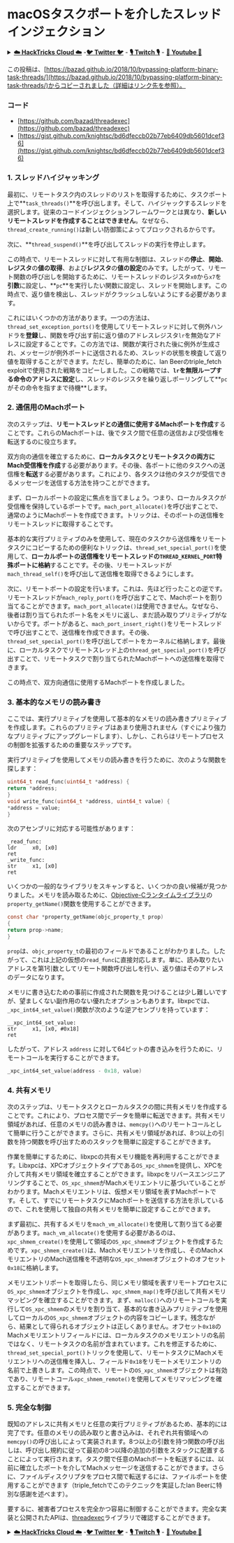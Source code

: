 # macOSタスクポートを介したスレッドインジェクション

<details>

<summary><a href="https://cloud.hacktricks.xyz/pentesting-cloud/pentesting-cloud-methodology"><strong>☁️ HackTricks Cloud ☁️</strong></a> -<a href="https://twitter.com/hacktricks_live"><strong>🐦 Twitter 🐦</strong></a> - <a href="https://www.twitch.tv/hacktricks_live/schedule"><strong>🎙️ Twitch 🎙️</strong></a> - <a href="https://www.youtube.com/@hacktricks_LIVE"><strong>🎥 Youtube 🎥</strong></a></summary>

* **サイバーセキュリティ企業**で働いていますか？ **HackTricksで会社を宣伝**したいですか？または、**PEASSの最新バージョンにアクセスしたり、HackTricksをPDFでダウンロード**したいですか？[**SUBSCRIPTION PLANS**](https://github.com/sponsors/carlospolop)をチェックしてください！
* [**The PEASS Family**](https://opensea.io/collection/the-peass-family)を発見しましょう。独占的な[**NFT**](https://opensea.io/collection/the-peass-family)のコレクションです。
* [**公式のPEASS＆HackTricksのグッズ**](https://peass.creator-spring.com)を手に入れましょう。
* [**💬**](https://emojipedia.org/speech-balloon/) [**Discordグループ**](https://discord.gg/hRep4RUj7f)または[**テレグラムグループ**](https://t.me/peass)に**参加**するか、**Twitter**で**フォロー**してください[**🐦**](https://github.com/carlospolop/hacktricks/tree/7af18b62b3bdc423e11444677a6a73d4043511e9/\[https:/emojipedia.org/bird/README.md)[**@carlospolopm**](https://twitter.com/hacktricks\_live)**。**
* **ハッキングのトリックを共有するには、PRを** [**hacktricks repo**](https://github.com/carlospolop/hacktricks) **と** [**hacktricks-cloud repo**](https://github.com/carlospolop/hacktricks-cloud) **に提出してください。**

</details>

この投稿は、[https://bazad.github.io/2018/10/bypassing-platform-binary-task-threads/](https://bazad.github.io/2018/10/bypassing-platform-binary-task-threads/)からコピーされました（詳細はリンク先を参照）。

### コード

* [https://github.com/bazad/threadexec](https://github.com/bazad/threadexec)
* [https://gist.github.com/knightsc/bd6dfeccb02b77eb6409db5601dcef36](https://gist.github.com/knightsc/bd6dfeccb02b77eb6409db5601dcef36)

### 1. スレッドハイジャッキング

最初に、リモートタスク内のスレッドのリストを取得するために、タスクポート上で**`task_threads()`**を呼び出します。そして、ハイジャックするスレッドを選択します。従来のコードインジェクションフレームワークとは異なり、**新しいリモートスレッドを作成することはできません**。なぜなら、`thread_create_running()`は新しい防御策によってブロックされるからです。

次に、**`thread_suspend()`**を呼び出してスレッドの実行を停止します。

この時点で、リモートスレッドに対して有用な制御は、スレッドの**停止**、**開始**、**レジスタ**の**値の取得**、および**レジスタ**の**値の設定**のみです。したがって、リモート関数の呼び出しを開始するために、リモートスレッドのレジスタ`x0`から`x7`を**引数**に設定し、**`pc`**を実行したい関数に設定し、スレッドを開始します。この時点で、返り値を検出し、スレッドがクラッシュしないようにする必要があります。

これにはいくつかの方法があります。一つの方法は、`thread_set_exception_ports()`を使用してリモートスレッドに対して例外ハンドラを**登録**し、関数を呼び出す前に返り値のアドレスレジスタ`lr`を無効なアドレスに設定することです。この方法では、関数が実行された後に例外が生成され、メッセージが例外ポートに送信されるため、スレッドの状態を検査して返り値を取得することができます。ただし、簡単のために、Ian Beerのtriple\_fetch exploitで使用された戦略をコピーしました。この戦略では、**`lr`を無限ループする命令のアドレスに設定**し、スレッドのレジスタを繰り返しポーリングして**`pc`がその命令を指すまで待機**します。

### 2. 通信用のMachポート

次のステップは、**リモートスレッドとの通信に使用するMachポートを作成**することです。これらのMachポートは、後でタスク間で任意の送信および受信権を転送するのに役立ちます。

双方向の通信を確立するために、**ローカルタスクとリモートタスクの両方にMach受信権を作成**する必要があります。その後、各ポートに他のタスクへの送信権を**転送**する必要があります。これにより、各タスクは他のタスクが受信できるメッセージを送信する方法を持つことができます。

まず、ローカルポートの設定に焦点を当てましょう。つまり、ローカルタスクが受信権を保持しているポートです。`mach_port_allocate()`を呼び出すことで、通常のようにMachポートを作成できます。トリックは、そのポートの送信権をリモートスレッドに取得することです。

基本的な実行プリミティブのみを使用して、現在のタスクから送信権をリモートタスクにコピーするための便利なトリックは、`thread_set_special_port()`を使用して、**ローカルポートの送信権をリモートスレッドの`THREAD_KERNEL_PORT`特殊ポートに格納**することです。その後、リモートスレッドが`mach_thread_self()`を呼び出して送信権を取得できるようにします。

次に、リモートポートの設定を行います。これは、先ほど行ったことの逆です。リモートスレッドが`mach_reply_port()`を呼び出すことで、Machポートを割り当てることができます。`mach_port_allocate()`は使用できません。なぜなら、後者は割り当てられたポート名をメモリに返し、まだ読み取りプリミティブがないからです。ポートがあると、`mach_port_insert_right()`をリモートスレッドで呼び出すことで、送信権を作成できます。その後、`thread_set_special_port()`を呼び出してポートをカーネルに格納します。最後に、ローカルタスクでリモートスレッド上の`thread_get_special_port()`を呼び出すことで、リモートタスクで割り当てられたMachポートへの送信権を取得できます。

この時点で、双方向通信に使用するMachポートを作成しました。
### 3. 基本的なメモリの読み書き <a href="#step-3-basic-memory-readwrite" id="step-3-basic-memory-readwrite"></a>

ここでは、実行プリミティブを使用して基本的なメモリの読み書きプリミティブを作成します。これらのプリミティブはあまり使用されません（すぐにより強力なプリミティブにアップグレードします）、しかし、これらはリモートプロセスの制御を拡張するための重要なステップです。

実行プリミティブを使用してメモリの読み書きを行うために、次のような関数を探します：
```c
uint64_t read_func(uint64_t *address) {
return *address;
}
void write_func(uint64_t *address, uint64_t value) {
*address = value;
}
```
次のアセンブリに対応する可能性があります：
```
_read_func:
ldr     x0, [x0]
ret
_write_func:
str     x1, [x0]
ret
```
いくつかの一般的なライブラリをスキャンすると、いくつかの良い候補が見つかりました。メモリを読み取るために、[Objective-Cランタイムライブラリ](https://opensource.apple.com/source/objc4/objc4-723/runtime/objc-runtime-new.mm.auto.html)の`property_getName()`関数を使用することができます。
```c
const char *property_getName(objc_property_t prop)
{
return prop->name;
}
```
`prop`は、`objc_property_t`の最初のフィールドであることがわかりました。したがって、これは上記の仮想の`read_func`に直接対応します。単に、読み取りたいアドレスを第1引数としてリモート関数呼び出しを行い、返り値はそのアドレスのデータになります。

メモリに書き込むための事前に作成された関数を見つけることは少し難しいですが、望ましくない副作用のない優れたオプションもあります。libxpcでは、`_xpc_int64_set_value()`関数が次のような逆アセンブリを持っています：
```
__xpc_int64_set_value:
str     x1, [x0, #0x18]
ret
```
したがって、アドレス `address` に対して64ビットの書き込みを行うために、リモートコールを実行することができます。
```c
_xpc_int64_set_value(address - 0x18, value)
```
### 4. 共有メモリ

次のステップは、リモートタスクとローカルタスクの間に共有メモリを作成することです。これにより、プロセス間でデータを簡単に転送できます。共有メモリ領域があれば、任意のメモリの読み書きは、`memcpy()`へのリモートコールとして簡単に行うことができます。さらに、共有メモリ領域があれば、8つ以上の引数を持つ関数を呼び出すためのスタックを簡単に設定することができます。

作業を簡単にするために、libxpcの共有メモリ機能を再利用することができます。Libxpcは、XPCオブジェクトタイプである`OS_xpc_shmem`を提供し、XPCを介して共有メモリ領域を確立することができます。libxpcをリバースエンジニアリングすることで、`OS_xpc_shmem`がMachメモリエントリに基づいていることがわかります。Machメモリエントリは、仮想メモリ領域を表すMachポートです。そして、すでにリモートタスクにMachポートを送信する方法を示しているので、これを使用して独自の共有メモリを簡単に設定することができます。

まず最初に、共有するメモリを`mach_vm_allocate()`を使用して割り当てる必要があります。`mach_vm_allocate()`を使用する必要があるのは、`xpc_shmem_create()`を使用して領域の`OS_xpc_shmem`オブジェクトを作成するためです。`xpc_shmem_create()`は、Machメモリエントリを作成し、そのMachメモリエントリのMach送信権を不透明な`OS_xpc_shmem`オブジェクトのオフセット`0x18`に格納します。

メモリエントリポートを取得したら、同じメモリ領域を表すリモートプロセスに`OS_xpc_shmem`オブジェクトを作成し、`xpc_shmem_map()`を呼び出して共有メモリマッピングを確立することができます。まず、`malloc()`へのリモートコールを実行して`OS_xpc_shmem`のメモリを割り当て、基本的な書き込みプリミティブを使用してローカルの`OS_xpc_shmem`オブジェクトの内容をコピーします。残念ながら、結果として得られるオブジェクトは正しくありません。オフセット`0x18`のMachメモリエントリフィールドには、ローカルタスクのメモリエントリの名前ではなく、リモートタスクの名前が含まれています。これを修正するために、`thread_set_special_port()`トリックを使用して、リモートタスクにMachメモリエントリへの送信権を挿入し、フィールド`0x18`をリモートメモリエントリの名前で上書きします。この時点で、リモートの`OS_xpc_shmem`オブジェクトは有効であり、リモートコール`xpc_shmem_remote()`を使用してメモリマッピングを確立することができます。

### 5. 完全な制御 <a href="#step-5-full-control" id="step-5-full-control"></a>

既知のアドレスに共有メモリと任意の実行プリミティブがあるため、基本的には完了です。任意のメモリの読み取りと書き込みは、それぞれ共有領域への`memcpy()`の呼び出しによって実装されます。8つ以上の引数を持つ関数の呼び出しは、呼び出し規約に従って最初の8つ以降の追加の引数をスタックに配置することによって実行されます。タスク間で任意のMachポートを転送するには、以前に確立したポートを介してMachメッセージを送信することができます。さらに、ファイルディスクリプタをプロセス間で転送するには、ファイルポートを使用することができます（triple\_fetchでこのテクニックを実証したIan Beerに特別な感謝を述べます）。

要するに、被害者プロセスを完全かつ容易に制御することができます。完全な実装と公開されたAPIは、[threadexec](https://github.com/bazad/threadexec)ライブラリで確認することができます。

<details>

<summary><a href="https://cloud.hacktricks.xyz/pentesting-cloud/pentesting-cloud-methodology"><strong>☁️ HackTricks Cloud ☁️</strong></a> -<a href="https://twitter.com/hacktricks_live"><strong>🐦 Twitter 🐦</strong></a> - <a href="https://www.twitch.tv/hacktricks_live/schedule"><strong>🎙️ Twitch 🎙️</strong></a> - <a href="https://www.youtube.com/@hacktricks_LIVE"><strong>🎥 Youtube 🎥</strong></a></summary>

* **サイバーセキュリティ企業**で働いていますか？ **HackTricksで会社を宣伝**したいですか？または、**PEASSの最新バージョンにアクセスしたり、HackTricksをPDFでダウンロード**したいですか？[**SUBSCRIPTION PLANS**](https://github.com/sponsors/carlospolop)をチェックしてください！
* [**The PEASS Family**](https://opensea.io/collection/the-peass-family)を発見しましょう。独占的な[**NFT**](https://opensea.io/collection/the-peass-family)のコレクションです。
* [**公式のPEASS＆HackTricksグッズ**](https://peass.creator-spring.com)を手に入れましょう。
* [**💬**](https://emojipedia.org/speech-balloon/) [**Discordグループ**](https://discord.gg/hRep4RUj7f)または[**Telegramグループ**](https://t.me/peass)に参加するか、**Twitter** [**🐦**](https://github.com/carlospolop/hacktricks/tree/7af18b62b3bdc423e11444677a6a73d4043511e9/\[https:/emojipedia.org/bird/README.md)[**@carlospolopm**](https://twitter.com/hacktricks\_live)**をフォローしてください。**
* **ハッキングのトリックを共有するには、**[**hacktricks repo**](https://github.com/carlospolop/hacktricks) **と** [**hacktricks-cloud repo**](https://github.com/carlospolop/hacktricks-cloud) **にPRを送信してください。**

</details>
